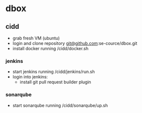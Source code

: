 # dbox

## cidd
* grab fresh VM (ubuntu)
* login and clone repository git@github.com:se-cource/dbox.git
* install docker running <project-home>/cidd/docker.sh

### jenkins
* start jenkins running <project-home>/cidd/jenkins/run.sh
* login into jenkins:
  * install git pull request builder plugin

### sonarqube
* start sonarqube running <project-home>/cidd/sonarqube/up.sh
